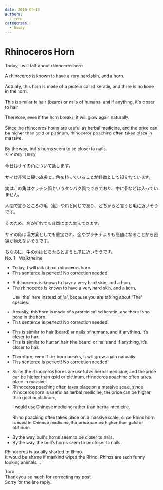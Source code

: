 ```yaml
---
date: 2016-09-10
authors:
  - toru
categories:
  - Essay
---
```


<h1 id="subject_show">Rhinoceros Horn</h1>
<div class="date" hidden>Sep 10, 2016 21:49</div>
<div id="post"><div id="body_show_ori">
Today, I will talk about rhinoceros horn.<br/><br/>A rhinoceros is known to have a very hard skin, and a horn.<br/><br/>Actually, this horn is made of a protein called keratin, and there is no bone in the horn.<br/><br/>This is similar to hair (beard) or nails of humans, and if anything, it's closer to hair.<br/><br/>Therefore, even if the horn breaks, it will grow again naturally.<br/><br/>Since the rhinoceros horns are useful as herbal medicine, and the price can be higher than gold or platinum, rhinoceros poaching often takes place in massive.<br/><br/>By the way, bull's horns seem to be closer to nails.
</div></div>

<!-- more -->

<div id="post_ja"><div id="body_show_mo">
サイの角（犀角）<br/><br/>今日はサイの角について話します。<br/><br/>サイは非常に硬い皮膚と、角を持っていることが特徴として知られています。<br/><br/>実はこの角はケラチン質というタンパク質でできており、中に骨などは入っていません。<br/><br/>人間で言うところの毛（髭）や爪と同じであり、どちからと言うと毛に近いそうです。<br/><br/>そのため、角が折れても自然にまた生えてきます。<br/><br/>サイの角は漢方薬としても重宝され、金やプラチナよりも高値になることから密猟が絶えないそうです。<br/><br/>ちなみに、牛の角はどちからと言うと爪に近いそうです。
</div></div>
<div id="block"><div class="first_name"> No. 1　<span class="just_name">Walktheline</span></div><div id="block2">
<ul class="correction_field">
<li class="incorrect">Today, I will talk about rhinoceros horn.</li>
<li class="corrected perfect">This sentence is perfect! No correction needed!</li>
</ul>
<ul class="correction_field">
<li class="incorrect">A rhinoceros is known to have a very hard skin, and a horn.</li>
<li class="corrected correct">
<span class="f_blue">The </span>rhinoceros is known to have a very hard skin, and a horn.
<p class="correction_comment">Use 'the' here instead of 'a', because you are talking about 'The' species.</p>
</li>
</ul>
<ul class="correction_field">
<li class="incorrect">Actually, this horn is made of a protein called keratin, and there is no bone in the horn.</li>
<li class="corrected perfect">This sentence is perfect! No correction needed!</li>
</ul>
<ul class="correction_field">
<li class="incorrect">This is similar to hair (beard) or nails of humans, and if anything, it's closer to hair.</li>
<li class="corrected correct">
This is similar to human hair (<span class="f_blue">the </span>beard) or nails and if anything, it's closer to hair.
</li>
</ul>
<ul class="correction_field">
<li class="incorrect">Therefore, even if the horn breaks, it will grow again naturally.</li>
<li class="corrected perfect">This sentence is perfect! No correction needed!</li>
</ul>
<ul class="correction_field">
<li class="incorrect">Since the rhinoceros horns are useful as herbal medicine, and the price can be higher than gold or platinum, rhinoceros poaching often takes place in massive.</li>
<li class="corrected correct">
 Rhinoceros poaching often takes place <span class="f_blue">on a</span> massive <span class="f_blue">scale, </span>since rhinoceros horn<span class="f_blue"> is </span>useful as herbal medicine, the price can be higher than gold or platinum,
<p class="correction_comment">I would use Chinese medicine rather than herbal medicine.<br/><br/>Rhino poaching often takes place on a massive scale, since Rhino horn is used in Chinese medicine, the price can be higher than gold or platinum.</p>
</li>
</ul>
<ul class="correction_field">
<li class="incorrect">By the way, bull's horns seem to be closer to nails.</li>
<li class="corrected correct">
By the way, <span class="f_blue">the </span>bull's horns seem to be closer to nails.
</li>
</ul>
<p class="comment_small">
 Rhinoceros is usually shorted to Rhino.
 <br/>
 It would be shame if mankind wiped the Rhino. Rhinos are such funny looking animals....
</p>

</div><div class="name"><span class="just_name">Toru</span><br>
Thank you so much for correcting my post!<br/>Sorry for the late reply.
</div>
</div>
